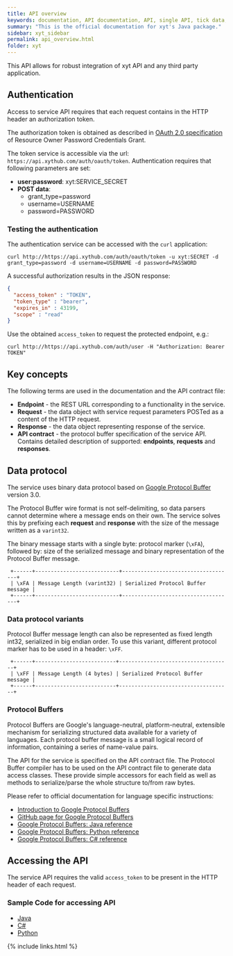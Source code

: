 ```yaml
---
title: API overview
keywords: documentation, API documentation, API, single API, tick data, overview, xyt hub, xyt-hub, big xyt, big-xyt
summary: "This is the official documentation for xyt's Java package."
sidebar: xyt_sidebar
permalink: api_overview.html
folder: xyt
---
```


This API allows for robust integration of xyt API and any third party application.

## Authentication

Access to service API requires that each request contains in the HTTP header an authorization token.

The authorization token is obtained as described in [OAuth 2.0 specification](http://tools.ietf.org/html/rfc6749#section-4.3) of
Resource Owner Password Credentials Grant.

The token service is accessible via the url: `https://api.xythub.com/auth/oauth/token`.
Authentication requires that following parameters are set:

* **user:password**: xyt:SERVICE_SECRET
* **POST data**:
    * grant_type=password
    * username=USERNAME
    * password=PASSWORD


### Testing the authentication

The authentication service can be accessed with the `curl` application:

```shell
curl http://https://api.xythub.com/auth/oauth/token -u xyt:SECRET -d grant_type=password -d username=USERNAME -d password=PASSWORD
```

A successful authorization results in the JSON response:

```json
{
  "access_token" : "TOKEN",
  "token_type" : "bearer",
  "expires_in" : 43199,
  "scope" : "read"
}
```

Use the obtained `access_token` to request the protected endpoint, e.g.:

```shell
curl http://https://api.xythub.com/auth/user -H "Authorization: Bearer TOKEN"
```

## Key concepts

The following terms are used in the documentation and the API contract file:

 * **Endpoint** - the REST URL corresponding to a functionality in the service.
 * **Request** - the data object with service request parameters POSTed as a content of the HTTP request.
 * **Response** - the data object representing response of the service.
 * **API contract** - the protocol buffer specification of the service API. Contains detailed description of supported:
   **endpoints**, **requests** and **responses**.


## Data protocol

The service uses binary data protocol based on [Google Protocol Buffer](https://developers.google.com/protocol-buffers/) version 3.0.

The Protocol Buffer wire format is not self-delimiting, so data parsers cannot determine where a message ends on their own. The service
solves this by prefixing each **request** and **response** with the size of the message written as a `varint32`.

The binary message starts with a single byte: protocol marker (`\xFA`), followed by: size of the serialized message and binary representation of the
Protocol Buffer message.

```
 +------+---------------------------+------------------------------------+
 | \xFA | Message Length (varint32) | Serialized Protocol Buffer message |
 +------+---------------------------+------------------------------------+
```

### Data protocol variants

Protocol Buffer message length can also be represented as fixed length int32, serialized in big endian order. To use this variant, different protocol
marker has to be used in a header: `\xFF`.

```
 +------+--------------------------+------------------------------------+
 | \xFF | Message Length (4 bytes) | Serialized Protocol Buffer message |
 +------+--------------------------+------------------------------------+
```


### Protocol Buffers

Protocol Buffers are Google's language-neutral, platform-neutral, extensible mechanism for serializing structured data available for a variety of
languages. Each protocol buffer message is a small logical record of information, containing a series of name-value pairs.

The API for the service is specified on the API contract file. The Protocol Buffer compiler has to be used on the API contract file to generate
data access classes. These provide simple accessors for each field as well as methods to serialize/parse the whole structure to/from raw bytes.

Please refer to official documentation for language specific instructions:

 * [Introduction to Google Protocol Buffers](https://developers.google.com/protocol-buffers/)
 * [GitHub page for Google Protocol Buffers](https://github.com/google/protobuf)
 * [Google Protocol Buffers: Java reference](https://developers.google.com/protocol-buffers/docs/reference/java-generated#message)
 * [Google Protocol Buffers: Python reference](https://developers.google.com/protocol-buffers/docs/reference/python-generated#message)
 * [Google Protocol Buffers: C# reference](https://developers.google.com/protocol-buffers/docs/reference/csharp-generated)


## Accessing the API

The service API requires the valid `access_token` to be present in the HTTP header of each request.

### Sample Code for accessing API

 * [Java](api_sample_java.html)
 * [C#](api_sample_csharp.html)
 * [Python](api_sample_python.html)

{% include links.html %}
